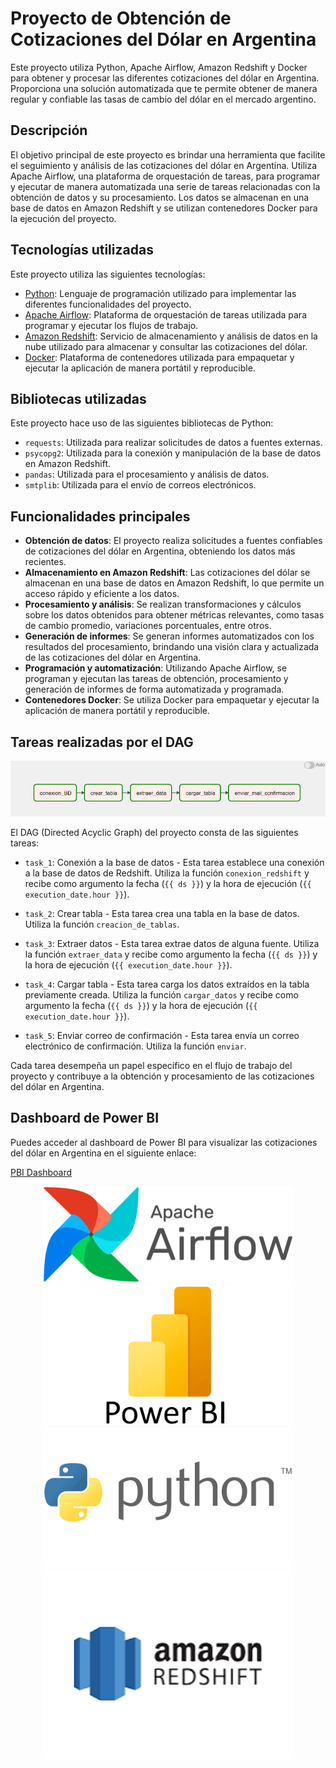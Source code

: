 # Proyecto de Obtención de Cotizaciones del Dólar en Argentina

Este proyecto utiliza Python, Apache Airflow, Amazon Redshift y Docker para obtener y procesar las diferentes cotizaciones del dólar en Argentina. Proporciona una solución automatizada que te permite obtener de manera regular y confiable las tasas de cambio del dólar en el mercado argentino.

## Descripción

El objetivo principal de este proyecto es brindar una herramienta que facilite el seguimiento y análisis de las cotizaciones del dólar en Argentina. Utiliza Apache Airflow, una plataforma de orquestación de tareas, para programar y ejecutar de manera automatizada una serie de tareas relacionadas con la obtención de datos y su procesamiento. Los datos se almacenan en una base de datos en Amazon Redshift y se utilizan contenedores Docker para la ejecución del proyecto.

## Tecnologías utilizadas

Este proyecto utiliza las siguientes tecnologías:

- [Python](https://www.python.org/): Lenguaje de programación utilizado para implementar las diferentes funcionalidades del proyecto.
- [Apache Airflow](https://airflow.apache.org/): Plataforma de orquestación de tareas utilizada para programar y ejecutar los flujos de trabajo.
- [Amazon Redshift](https://aws.amazon.com/redshift/): Servicio de almacenamiento y análisis de datos en la nube utilizado para almacenar y consultar las cotizaciones del dólar.
- [Docker](https://www.docker.com/): Plataforma de contenedores utilizada para empaquetar y ejecutar la aplicación de manera portátil y reproducible.

## Bibliotecas utilizadas

Este proyecto hace uso de las siguientes bibliotecas de Python:

- `requests`: Utilizada para realizar solicitudes de datos a fuentes externas.
- `psycopg2`: Utilizada para la conexión y manipulación de la base de datos en Amazon Redshift.
- `pandas`: Utilizada para el procesamiento y análisis de datos.
- `smtplib`: Utilizada para el envío de correos electrónicos.

## Funcionalidades principales

- **Obtención de datos**: El proyecto realiza solicitudes a fuentes confiables de cotizaciones del dólar en Argentina, obteniendo los datos más recientes.
- **Almacenamiento en Amazon Redshift**: Las cotizaciones del dólar se almacenan en una base de datos en Amazon Redshift, lo que permite un acceso rápido y eficiente a los datos.
- **Procesamiento y análisis**: Se realizan transformaciones y cálculos sobre los datos obtenidos para obtener métricas relevantes, como tasas de cambio promedio, variaciones porcentuales, entre otros.
- **Generación de informes**: Se generan informes automatizados con los resultados del procesamiento, brindando una visión clara y actualizada de las cotizaciones del dólar en Argentina.
- **Programación y automatización**: Utilizando Apache Airflow, se programan y ejecutan las tareas de obtención, procesamiento y generación de informes de forma automatizada y programada.
- **Contenedores Docker**: Se utiliza Docker para empaquetar y ejecutar la aplicación de manera portátil y reproducible.

## Tareas realizadas por el DAG

![Captura de pantalla](images/dags.png)

El DAG (Directed Acyclic Graph) del proyecto consta de las siguientes tareas:

- `task_1`: Conexión a la base de datos - Esta tarea establece una conexión a la base de datos de Redshift. Utiliza la función `conexion_redshift` y recibe como argumento la fecha (`{{ ds }}`) y la hora de ejecución (`{{ execution_date.hour }}`).

- `task_2`: Crear tabla - Esta tarea crea una tabla en la base de datos. Utiliza la función `creacion_de_tablas`.

- `task_3`: Extraer datos - Esta tarea extrae datos de alguna fuente. Utiliza la función `extraer_data` y recibe como argumento la fecha (`{{ ds }}`) y la hora de ejecución (`{{ execution_date.hour }}`).

- `task_4`: Cargar tabla - Esta tarea carga los datos extraídos en la tabla previamente creada. Utiliza la función `cargar_datos` y recibe como argumento la fecha (`{{ ds }}`) y la hora de ejecución (`{{ execution_date.hour }}`).

- `task_5`: Enviar correo de confirmación - Esta tarea envía un correo electrónico de confirmación. Utiliza la función `enviar`.

Cada tarea desempeña un papel específico en el flujo de trabajo del proyecto y contribuye a la obtención y procesamiento de las cotizaciones del dólar en Argentina.

## Dashboard de Power BI

Puedes acceder al dashboard de Power BI para visualizar las cotizaciones del dólar en Argentina en el siguiente enlace:

[PBI Dashboard](https://app.powerbi.com/view?r=eyJrIjoiNTE4MzNhMDQtOWQxOC00MGFiLWIyNGQtMDlhZjYxNTU4YWUwIiwidCI6IjIzZTljOWRmLTM2NmEtNGJkMy1hZWYzLTc3NGM5MTY1ZjI2ZCJ9)

<p align="center">
    <img src="images/airflow.png" alt="Captura de pantalla 1" width="400"/>
    <img src="images/powerbi.png" alt="Captura de pantalla 2" width="400"/>
    <img src="images/Python-Logo.png" alt="Captura de pantalla 2" width="400"/>
    <img src="images/redshift.png" alt="Captura de pantalla 2" width="400"/>
</p>